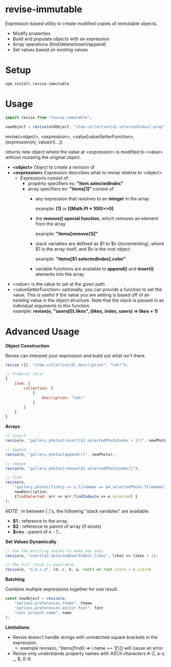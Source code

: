 # revise-immutable
Expression-based utility to create modified copies of immutable objects.

- Modify properties
- Build and populate objects with an expression
- Array operations (find/delete/insert/append)
- Set values based on existing values

# Setup
```
npm install revise-immutable
```

# Usage

```javascript
import revise from "revise-immutable";

newObject = revise(oldObject, "item.collection[$1.selectedIndex].prop", "value");
```
revise(\<object\>, \<expression\>, \<value|valueSetterFunction\>, [expression(n), value(n)...])

returns new object where the value at \<expression\> is modified to \<value\> without mutating the original object.

 - **\<object>** Object to create a revision of
 - **\<expression>** Expression describes what to revise relative to \<object>
    - Expressions consist of:
        - property specifiers ex: **"item.selectedIndex"**
        - array specifiers ex: **"items[1]"** consist of
            - any expression that resolves to an **integer** in the array 
            
                example: **[1]** or **[(Math.PI * 100)>>0]**
            - the **remove() special function**, which removes an element from the array
            
                example: **"items[remove(1)]"**
            - stack variables are defined as $1 to $n (incrementing), where $1 is the array itself, and $n is the root object.
            
                example: **"items[$1.selectedIndex].color"**
            - variable functions are available to **append()** and **insert()** elements into the array.
- \<value> is the value to set at the given path
- \<valueSetterFunction> optionally, you can provide a function to set the value.  This is useful if the value you are setting is based off of an existing value in the object structure.  Note that the stack is passed in as individual arguments to this function.  
example: **revise(o, "users[0].likes", (likes, index, users) => likes + 1)** 

# Advanced Usage

**Object Construction**

Revise can interpret your expression and build out what isn't there.
```javascript
revise ({}, "item.collection[0].description", "Yah!");

// Produces this!
{
    item: {
        collection: [
            {
                description: "Yah!"
            }
        ]
    }
}

```

**Arrays**
```javascript
// insert
revise(o, "gallery.photos[insert($2.selectedPhotoIndex + 1)]", newPhoto);

// append
revise(o, "gallery.photos[append()]", newPhoto);

// remove
revise(o, "gallery.photos[remove($2.selectedPhotoIndex)]");

// find
revise(o, 
    "gallery.photos[find(p => p.fileName == $4.selectedPhoto.fileName)].description", 
    newDescription, 
    {findSelected: arr => arr.findIndex(e => e.selected) }
);

```
*NOTE* : in between [ ]'s, the following "stack variables" are available:
- **$1** : reference to the array.
- **$2** : reference to parent of array (if exists)
- **$\<n\>** : parent of n - 1...

**Set Values Dynamically**
```javascript
// Use the existing values to make new ones
revise(o, "users[$2.selectedUserIndex].likes", likes => likes + 1);

// The full stack is available
revise(o, "a.b.c.d", (d, c, b, a, root) => root.score + c.score)
```

**Batching**

Combine multiple expressions together for one result.
```javascript
const newObject = revise(o, 
    "options.preferences.theme", theme
    "options.preferences.editor.font", font
    "user.account.name", name
);
```

**Limitations**
- Revise doesn't handle strings with unmatched square brackets in the expression.
    - example revise(o, "items[find(i => i.name == '**]**')]) will cause an error
- Revise only understands property names with ASCII characters A-Z, a-z, _, $, 0-9.
